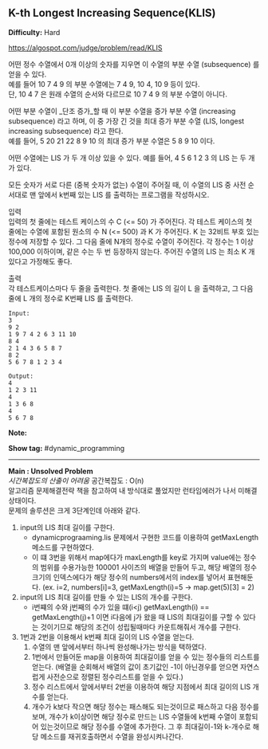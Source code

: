 ## K-th Longest Increasing Sequence(KLIS)

**Difficulty:** Hard

https://algospot.com/judge/problem/read/KLIS

어떤 정수 수열에서 0개 이상의 숫자를 지우면 이 수열의 부분 수열 (subsequence) 를 얻을 수 있다. <br/>
예를 들어 10 7 4 9 의 부분 수열에는 7 4 9, 10 4, 10 9 등이 있다. <br/>
단, 10 4 7 은 원래 수열의 순서와 다르므로 10 7 4 9 의 부분 수열이 아니다.

어떤 부분 수열이 _단조 증가_할 때 이 부분 수열을 증가 부분 수열 (increasing subsequence) 라고 하며, 이 중 가장 긴 것을 최대 증가 부분 수열 (LIS, longest increasing subsequence) 라고 한다. <br/>
예를 들어, 5 20 21 22 8 9 10 의 최대 증가 부분 수열은 5 8 9 10 이다.

어떤 수열에는 LIS 가 두 개 이상 있을 수 있다. 예를 들어, 4 5 6 1 2 3 의 LIS 는 두 개가 있다. <br/>

모든 숫자가 서로 다른 (중복 숫자가 없는) 수열이 주어질 때, 이 수열의 LIS 중 사전 순서대로 맨 앞에서 k번째 있는 LIS 를 출력하는 프로그램을 작성하시오. <br/>

입력 <br/>
입력의 첫 줄에는 테스트 케이스의 수 C (<= 50) 가 주어진다. 각 테스트 케이스의 첫 줄에는 수열에 포함된 원소의 수 N (<= 500) 과 K 가 주어진다. K 는 32비트 부호 있는 정수에 저장할 수 있다. 그 다음 줄에 N개의 정수로 수열이 주어진다. 각 정수는 1 이상 100,000 이하이며, 같은 수는 두 번 등장하지 않는다.
주어진 수열의 LIS 는 최소 K 개 있다고 가정해도 좋다.

출력 <br/>
각 테스트케이스마다 두 줄을 출력한다. 첫 줄에는 LIS 의 길이 L 을 출력하고, 그 다음 줄에 L 개의 정수로 K번째 LIS 를 출력한다.

```
Input:
3
9 2
1 9 7 4 2 6 3 11 10
8 4
2 1 4 3 6 5 8 7
8 2
5 6 7 8 1 2 3 4

Output: 
4
1 2 3 11
4
1 3 6 8
4
5 6 7 8
```

**Note:**

**Show tag:** \#dynamic\_programming

------------------------------------

**Main : Unsolved Problem** <br/>
_시간복잡도의 산출이 어려움_ 공간복잡도 : O(n) <br/>
알고리즘 문제해결전략 책을 참고하여 내 방식대로 풀었지만 런타임에러가 나서 미해결 상태이다. <br/>
문제의 솔루션은 크게 3단계인데 아래와 같다. <br/>
1. input의 LIS 최대 길이를 구한다.
	* dynamicprograaming.lis 문제에서 구현한 코드를 이용하여 getMaxLength 메소드를 구현하였다.
	* 이 떄 3번을 위해서 map에다가 maxLength를 key로 가지며 value에는 정수의 범위를 수용가능한 100001 사이즈의 배열을 만들어 두고, 해당 배열의 정수크기의 인덱스에다가 해당 정수의 numbers에서의 index를 넣어서 표현해둔다. (ex. i=2, numbers[i]=3, getMaxLength(i)=5 -> map.get(5)[3] = 2)
2. input의 LIS 최대 길이를 만들 수 있는 LIS의 개수를 구한다.
	* i번쨰의 수와 j번째의 수가 있을 떄(i<j) getMaxLength(i) == getMaxLength(j)+1 이면 i다음에 j가 왔을 때 LIS의 최대길이를 구할 수 있다는 것이기므로 해당의 조건이 성립될때마다 카운트해줘서 개수를 구한다.
3. 1번과 2번을 이용해서 k번째 최대 길이의 LIS 수열을 얻는다. 
	1. 수열의 맨 앞에서부터 하나씩 완성해나가는 방식을 택하였다.
	2. 1번에서 만들어둔 map을 이용하여 최대길이를 얻을 수 있는 정수들의 리스트를 얻는다. (배열을 순회해서 배열의 값이 초기값인 -1이 아닌경우를 얻으면 자연스럽게 사전순으로 정렬된 정수리스트를 얻을 수 있다.)
	3. 정수 리스트에서 앞에서부터 2번을 이용하여 해당 지점에서 최대 길이의 LIS 개수를 얻는다.
	4. 개수가 k보다 작으면 해당 정수는 패스해도 되는것이므로 패스하고 다음 정수를 보며, 개수가 k이상이면 해당 정수로 만드는 LIS 수열들에 k번째 수열이 포함되어 있는것이므로 해당 정수를 수열에 추가한다. 그 후 최대길이-1와 k-개수로 해당 메소드를 재귀호출하면서 수열을 완성시켜나간다.